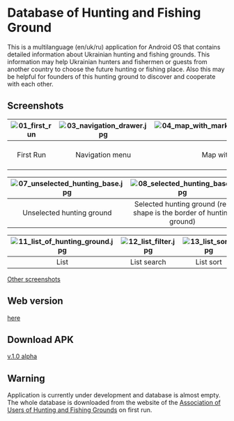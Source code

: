 # Database of Hunting and Fishing Ground

This is a multilanguage (en/uk/ru) application for Android OS that contains detailed information about Ukrainian hunting and fishing grounds. This information may help Ukrainian hunters and fishermen or guests from another country to choose the future hunting or fishing place. Also this may be helpful for founders of this hunting ground to discover and cooperate with each other.

## Screenshots

| ![01_first_run](https://image.ibb.co/md8vF6/01_first_run.jpg) | ![03_navigation_drawer.jpg](https://image.ibb.co/cJD1oR/03_navigation_drawer.jpg) | ![04_map_with_markers_of_hunting_bases.jpg](https://image.ibb.co/fj8ea6/04_map_with_markers_of_hunting_bases.jpg) | ![05_map_type.jpg](https://image.ibb.co/hNJO2m/05_map_type.jpg) |
|:---:|:---:|:---:|:---:|
| First Run | Navigation menu | Map with markers | Map type / Markers clusterization |

| ![07_unselected_hunting_base.jpg](https://image.ibb.co/ipOO2m/07_unselected_hunting_base.jpg) | ![08_selected_hunting_base.jpg](https://image.ibb.co/j9su8R/08_selected_hunting_base.jpg) | ![09_detailed_view.jpg](https://image.ibb.co/nzOO2m/09_detailed_view.jpg) | ![10_detailed_view.jpg](https://image.ibb.co/gtxGNm/10_detailed_view.jpg) |
|:---:|:---:|:---:|:---:|
| Unselected hunting ground | Selected hunting ground (red shape is the border of hunting ground) | Detailed view | Detailed view (continued) |

| ![11_list_of_hunting_ground.jpg](https://image.ibb.co/bto1oR/11_list_of_hunting_ground.jpg) | ![12_list_filter.jpg](https://image.ibb.co/espkF6/12_list_filter.jpg) | ![13_list_sort.jpg](https://image.ibb.co/eYhSTR/13_list_sort.jpg) | ![16_settings.jpg](https://image.ibb.co/ccYCv6/15_settings.jpg)  |
|:---:|:---:|:---:|:---:|
| List | List search | List sort | Preferences  |

[Other screenshots](https://drive.google.com/open?id=1S0wvekegLeGtgjPcxCSPfweIq8n22Wr0)

## Web version
[here](http://ahf.org.ua/en/bases/hunting)

## Download APK
[v.1.0 alpha](https://drive.google.com/open?id=1_hTCDpt3XfeuzcDpXUOgYncm0AXAhyvR)

## Warning
Application is currently under development and database is almost empty.
The whole database is downloaded from the website of the [Association of Users of Hunting and Fishing Grounds](https://ahf.org.ua/) on first run.
